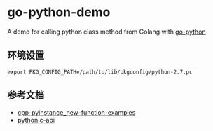 # go-python-demo
A demo for calling python class method from Golang with [go-python](https://github.com/sbinet/go-python)

## 环境设置
```
export PKG_CONFIG_PATH=/path/to/lib/pkgconfig/python-2.7.pc
```
## 参考文档
* [cpp-pyinstance_new-function-examples](https://cpp.hotexamples.com/examples/-/-/PyInstance_New/cpp-pyinstance_new-function-examples.html)
* [python c-api](https://docs.python.org/2.7/c-api/index.html)

